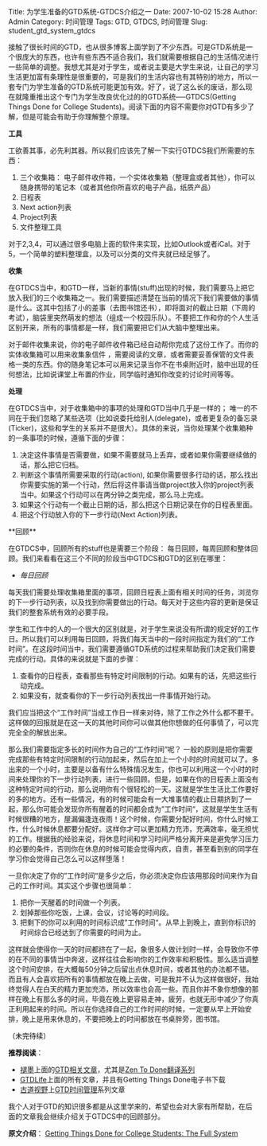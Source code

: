 Title: 为学生准备的GTD系统-GTDCS介绍之一
Date: 2007-10-02 15:28
Author: Admin
Category: 时间管理
Tags: GTD, GTDCS, 时间管理
Slug: student_gtd_system_gtdcs

接触了很长时间的GTD，也从很多博客上面学到了不少东西。可是GTD系统是一个很庞大的东西，也许有些东西不适合我们，我们就需要根据自己的生活情况进行一些简单的调整。我想尤其是对于学生，或者说主要是大学生来说，让自己的学习生活更加富有条理性是很重要的，可是我们的生活内容也有其特别的地方，所以一套专门为学生准备的GTD系统可能更加有效。好了，说了这么长的废话，那么现在就隆重推出这个专门为学生改良优化过的的GTD系统──GTDCS(Getting
Things Done for College
Students)。阅读下面的内容不需要你对GTD有多少了解，但是可能会有助于你理解整个原理。

**工具**

工欲善其事，必先利其器。所以我们应该先了解一下实行GTDCS我们所需要的东西：

1.  三个收集箱：
    电子邮件收件箱，一个实体收集箱（整理盒或者其他），你可以随身携带的笔记本（或者其他你所喜欢的电子产品，纸质产品）
2.  日程表
3.  Next action列表
4.  Project列表
5.  文件整理工具

</p>
对于2,3,4，可以通过很多电脑上面的软件来实现，比如Outlook或者iCal。对于5，一个简单的塑料整理盒，以及可以分类的文件夹就已经足够了。

**收集**

在GTDCS当中，和GTD一样，当新的事情(stuff)出现的时候，我们需要马上把它放入我们的三个收集箱之一。我们需要描述清楚在当前的情况下我们需要做的事情是什么。这其中包括了小的差事（去图书馆还书），即将面对的截止日期（下周的考试），脑袋里突然萌发的想法（组成一个校园乐队）。不要把工作和你的个人生活区别开来，所有的事情都是一样，我们需要把它们从大脑中整理出来。

对于邮件收集来说，你的电子邮件收件箱已经自动帮你完成了这份工作了。而你的实体收集箱可以用来收集象信件
，需要阅读的文章，或者需要妥善保管的文件表格一类的东西。你的随身笔记本可以用来记录当你不在书桌附近时，脑中出现的任何想法，比如说课堂上布置的作业，同学临时通知你改变的讨论时间等等。

<strong>

处理</strong>

在GTDCS当中，对于收集箱中的事项的处理和GTD当中几乎是一样的；
唯一的不同在于我们忽略了某些选项（比如说委托给别人(delegate)，或者更复杂的备忘录(Ticker)，这些和学生的关系并不是很大）。具体的来说，当你处理某个收集箱种的一条事项的时候，遵循下面的步骤：

1.  决定这件事情是否需要做，如果不需要就马上丢弃，或者如果你需要继续做的话，那么把它归档。
2.  判断这个事情所需要采取的行动(action),
    如果你需要很多行动的话，那么找出你需要实施的第一个行动，然后将这件事请当做project放入你的project列表当中。如果这个行动可以在两分钟之类完成，那么马上完成。
3.  如果这个行动有一个截止日期的话，那么把这个日期记录在你的日程表里面。
4.  把这个行动放入你的下一步行动(Next Action)列表。

</p>
**回顾**

在GTDCS中，回顾所有的stuff也是需要三个阶段：
每日回顾，每周回顾和整体回顾。我们来看看在这三个不同的阶段当中GTDCS和GTD的区别在哪里：

-   *每日回顾*

</p>
每天我们需要处理收集箱里面的事项，回顾日程表上面有相关时间的任务，浏览你的下一步行动列表，以及找到你需要做出的行动。每天对于这些内容的更新是保证我们的整套系统有效的必要手段。

学生和工作中的人的一个很大的区别就是，对于学生来说没有所谓的规定好的工作日。所以我们可以利用每日回顾，将我们每天当中的一段时间指定为我们的“工作时间”。在这段时间当中，我们需要遵循GTD系统的过程来帮助我们决定我们需要完成的行动。具体的来说就是下面的步骤：

1.  查看你的日程表，查看那些有特定时间限制的行动。如果有的话，先把这些行动完成。
2.  如果没有，就查看你的下一步行动列表找出一件事情开始行动。

</p>
我们应当把这个“工作时间”当成工作日一样来对待，除了工作之外什么都不要干。这样做的回报就是在这一天的其他时间你可以做其他你想做的任何事情了，可以完完全全的解放出来。

那么我们需要指定多长的时间作为自己的“工作时间”呢？
一般的原则是把你需要完成那些有特定时间限制的行动加起来，然后在加上一个小时的时间就可以了。多出来的一个小时，主要是以备有什么特殊情况发生，你也可以利用这一个小时的时间来处理你的下一步行动列表，进行一些回顾。但是，如果在你的日程表上面没有这种特定时间的行动，那么说明你有个很轻松的一天。这就是学生生活比工作要好的多的地方。还有一些情况，有的时候可能会有一大堆事情的截止日期挤到了一起，那么你可能会发现你所有醒着的时间都会成为”工作时间“，这就是学生生活有时候很糟的地方，屋漏偏逢连夜雨！这个时候，你需要分配好时间，你什么时候工作，什么时候休息都要分配好。这样你才可以更加精力充沛，充满效率，毫无担忧的工作。根据我的经验来说，将休息时间和学习时间严格分离开来是避免学习压力的必要的条件，否则你在休息的时候可能会觉得内疚，自责，甚至看到别的同学在学习你会觉得自己怎么可以这样堕落！

一旦你决定了你的”工作时间“是多少之后，你必须决定你应该用那段时间来作为自己的工作时间。其实这个步骤也很简单：

1.  把你一天醒着的时间做一个列表。
2.  划掉那些你吃饭，上课，会议，讨论等的时间段。
3.  把剩下的你可以利用的时间标识成”工作时间“。从早上到晚上，直到你标识的时间综合已经达到了你需要的时间为止。

</p>
这样就会使得你一天的时间都挤在了一起，象很多人做计划时一样，会导致你不停的在不同的事情当中奔波，这样往往会影响你的工作效率和积极性。那么适当调整这个时间安排，在大概每50分钟之后留出点休息时间，或者其他的办法都不错。而且有人会喜欢把所有的事情都放在晚上去做，可是我并不认为这样做很好，我始终觉得人在白天的精力更加充沛，所以效率也会高一些。而且你并不象你想像的那样在晚上有那么多的时间，毕竟在晚上更容易走神，疲劳，也就无形中减少了你真正利用起来的时间。所以在你选择自己的工作时间的时候，一定要从早上开始安排，晚上是用来休息的，不要把晚上的时间都放在书桌胖旁，图书馆。

<font color="#000000">（未完待续）</font>

<font color="#000000">**推荐阅读**：

</font>

-   [褪墨][]上面的[GTD相关文章][]，尤其是[Zen To Done翻译系列][]
-   [GTDLife][]上面的所有文章，并且有Getting Things Done电子书下载
-   [古道视野][]上[GTD时间管理][]系列文章

</p>
我个人对于GTD的知识很多都是从这里学来的，希望也会对大家有所帮助，在后面的文章我会继续介绍关于GTDCS中的回顾部分。

**原文介绍**： [Getting Things Done for College Students: The Full
System][]

  [褪墨]: http://www.mifengtd.cn
  [GTD相关文章]: http://www.mifengtd.cn/articles/category/gtd/
  [Zen To Done翻译系列]: http://www.mifengtd.cn/tag/ZTD
  [GTDLife]: http://www.gtdlife.cn
  [古道视野]: http://www.gudaovision.com
  [GTD时间管理]: http://www.gudaovision.com/category/gtd/
  [Getting Things Done for College Students: The Full System]: http://calnewport.com/blog/?p=15
